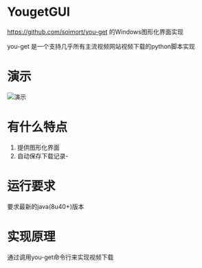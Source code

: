 # YougetGUI

https://github.com/soimort/you-get 的Windows图形化界面实现

you-get 是一个支持几乎所有主流视频网站视频下载的python脚本实现

# 演示
![演示](https://cloud.githubusercontent.com/assets/13044819/15201605/642ec10e-1825-11e6-9cda-abaebba8561e.gif)

# 有什么特点
1. 提供图形化界面
2. 自动保存下载记录-

# 运行要求
要求最新的java(8u40+)版本

# 实现原理
通过调用you-get命令行来实现视频下载
